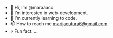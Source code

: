 - 👋 Hi, I’m @maraaacc
- 👀 I’m interested in web-development.
- 🌱 I’m currently learning  to code.
- 📫 How to reach me marijacutura6@gmail.com
- ⚡ Fun fact: ...

<!---
maraaacc/maraaacc is a ✨ special ✨ repository because its `README.md` (this file) appears on your GitHub profile.
You can click the Preview link to take a look at your changes.
--->
